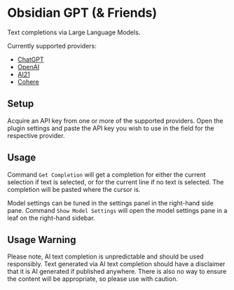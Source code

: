 # Obsidian GPT (& Friends)

Text completions via Large Language Models.

Currently supported providers:
- [ChatGPT](https://openai.com/api/)
- [OpenAI](https://openai.com/api/)
- [AI21](https://studio.ai21.com/overview)
- [Cohere](https://cohere.ai/)

## Setup

Acquire an API key from one or more of the supported providers. Open the plugin settings and paste the API key you wish to use in the field for the respective provider.


## Usage

Command `Get Completion` will get a completion for either the current selection if text is selected, or for the current line if no text is selected. The completion will be pasted where the cursor is.

Model settings can be tuned in the settings panel in the right-hand side pane. Command `Show Model Settings` will open the model settings pane in a leaf on the right-hand sidebar.

## Usage Warning

Please note, AI text completion is unpredictable and should be used responsibly. Text generated via AI text completion should have a disclaimer that it is AI generated if published anywhere. There is also no way to ensure the content will be appropriate, so please use with caution.